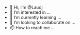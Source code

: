 - 👋 Hi, I’m @Laudj
- 👀 I’m interested in ...
- 🌱 I’m currently learning ...
- 💞️ I’m looking to collaborate on ...
- 📫 How to reach me ...

<!---
Laudj/Laudj is a ✨ special ✨ repository because its `README.md` (this file) appears on your GitHub profile.
You can click the Preview link to take a look at your changes.
--->
